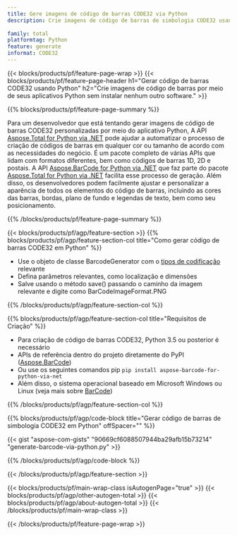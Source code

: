 ```yaml
---
title: Gere imagens de código de barras CODE32 via Python
description: Crie imagens de código de barras de simbologia CODE32 usando aplicativos Python sem usar nenhum outro software. 
 
family: total
platformtag: Python
feature: generate
informat: CODE32
---
```

{{< blocks/products/pf/feature-page-wrap >}}
{{< blocks/products/pf/feature-page-header h1="Gerar código de barras CODE32 usando Python" h2="Crie imagens de código de barras por meio de seus aplicativos Python sem instalar nenhum outro software." >}}

{{% blocks/products/pf/feature-page-summary %}}

Para um desenvolvedor que está tentando gerar imagens de código de barras CODE32 personalizadas por meio do aplicativo Python, A API [Aspose.Total for Python via .NET](https://products.aspose.com/total/python-net/) pode ajudar a automatizar o processo de criação de códigos de barras em qualquer cor ou tamanho de acordo com as necessidades do negócio. É um pacote completo de várias APIs que lidam com formatos diferentes, bem como códigos de barras 1D, 2D e postais. A API [Aspose.BarCode for Python via .NET](https://products.aspose.com/barcode/python-net/) que faz parte do pacote [Aspose.Total for Python via .NET](https://products.aspose.com/total/python-net/) facilita esse processo de geração. Além disso, os desenvolvedores podem facilmente ajustar e personalizar a aparência de todos os elementos do código de barras, incluindo as cores das barras, bordas, plano de fundo e legendas de texto, bem como seu posicionamento.

{{% /blocks/products/pf/feature-page-summary %}}

{{< blocks/products/pf/agp/feature-section >}}
{{% blocks/products/pf/agp/feature-section-col title="Como gerar código de barras CODE32 em Python" %}}

- Use o objeto de classe BarcodeGenerator com o [tipos de codificação](https://docs.aspose.com/barcode/python-net/api-reference/aspose.barcode.generation/#enumerations) relevante
- Defina parâmetros relevantes, como localização e dimensões
- Salve usando o método save() passando o caminho da imagem relevante e digite como BarCodeImageFormat.PNG

{{% /blocks/products/pf/agp/feature-section-col %}}

{{% blocks/products/pf/agp/feature-section-col title="Requisitos de Criação" %}}

- Para criação de código de barras CODE32, Python 3.5 ou posterior é necessário
- APIs de referência dentro do projeto diretamente do PyPI ([Aspose.BarCode](https://pypi.org/project/aspose-barcode-for-python-via-net/)) 
- Ou use os seguintes comandos pip ```pip install aspose-barcode-for-python-via-net``` 
- Além disso, o sistema operacional baseado em Microsoft Windows ou Linux (veja mais sobre [BarCode](https://docs.aspose.com/barcode/python-net/system-requirements/)) 

{{% /blocks/products/pf/agp/feature-section-col %}}

{{% blocks/products/pf/agp/code-block title="Gerar código de barras de simbologia CODE32 em Python" offSpacer="" %}}

{{< gist "aspose-com-gists" "90669cf6088507944ba29afb15b73214" "generate-barcode-via-python.py" >}}

{{% /blocks/products/pf/agp/code-block %}}

{{< /blocks/products/pf/agp/feature-section >}}

{{< blocks/products/pf/main-wrap-class isAutogenPage="true" >}}
{{< blocks/products/pf/agp/other-autogen-total >}}
{{< blocks/products/pf/agp/about-autogen-total >}}
{{< /blocks/products/pf/main-wrap-class >}}

{{< /blocks/products/pf/feature-page-wrap >}}